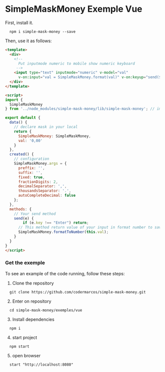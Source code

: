 # SimpleMaskMoney Exemple Vue
First, install it.
```shell
  npm i simple-mask-money --save
```
Then, use it as follows:
```html
<template>
  <div>
    <!-- 
      Put inputmode numeric to mobile show numeric keyboard
     -->
    <input type="text" inputmode="numeric" v-model="val" 
      v-on:input="val = SimpleMaskMoney.format(val)" v-on:keyup="send($event)">
  </div>
</template>

<script>
import { 
  SimpleMaskMoney 
} from '../node_modules/simple-mask-money/lib/simple-mask-money'; // import mask

export default {
  data() {
    // declare mask in your local
    return {
      SimpleMaskMoney: SimpleMaskMoney,
      val: '0,00'
    }
  },
  created() {
    // configuration   
    SimpleMaskMoney.args = {
      preffix: '',
      suffix: '',
      fixed: true,
      fractionDigits: 2,
      decimalSeparator: ',',
      thousandsSeparator: '.',
      autoCompleteDecimal: false
    };
  },
  methods: {
    // Your send method 
    send(e) {
        if (e.key !== "Enter") return;
      // This method return value of your input in format number to save in your database
      SimpleMaskMoney.formatToNumber(this.val);
    }
  }
}
</script>
```

### Get the exemple

To see an example of the code running, follow these steps:
1. Clone the repository
```shell
  git clone https://github.com/codermarcos/simple-mask-money.git
```
2. Enter on repository
```shell
  cd simple-mask-money/exemples/vue
```
3. Install dependencies 
```shell
  npm i 
```
4. start project 
```shell
  npm start
```
5. open browser 
```shell
  start "http://localhost:8080"
```
